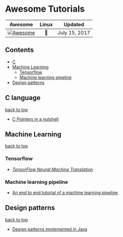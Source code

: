 # Awesome Tutorials

| Awesome | Linux | Updated
| :-: | :-: | :-:
| [![Awesome](https://cdn.rawgit.com/sindresorhus/awesome/d7305f38d29fed78fa85652e3a63e154dd8e8829/media/badge.svg)](https://github.com/sindresorhus/awesome) |  :penguin: | July 15, 2017


## Contents ##

- [C](#c-language)
- [Machine Learning](#machine-learning)
  - [Tensorflow](#tensorflow)
  - [Machine learning pipeline](#machine-learning-pipeline)
- [Design patterns](#design_patterns)
## C language ##
[back to top](#readme) 
* [C Pointers in a nutshell](http://aticleworld.com/pointers-in-c/#.WWmawVI0rVU.facebook)
## Machine Learning ##
[back to top](#readme)
  ### Tensorflow ###
  * [_TensorFlow Neural Machine Translation_](https://github.com/tensorflow/nmt)
  ### Machine learning pipeline ###
   * [An end to end tutorial of a machine learning pipeline](https://github.com/Spandan-Madan/DeepLearningProject)
## Design patterns ##
[back to top](#readme)
  * [ Design patterns implemented in Java ](http://java-design-patterns.com/patterns/)
